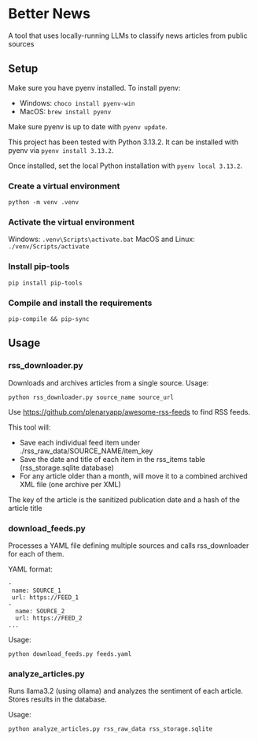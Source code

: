 # Better News
A tool that uses locally-running LLMs to classify news articles from public sources

## Setup

Make sure you have pyenv installed. To install pyenv:

- Windows: `choco install pyenv-win`
- MacOS: `brew install pyenv`

Make sure pyenv is up to date with `pyenv update`.

This project has been tested with Python 3.13.2.
It can be installed with pyenv via `pyenv install 3.13.2`.

Once installed, set the local Python installation with `pyenv local 3.13.2`.

### Create a virtual environment

```
python -m venv .venv
```

### Activate the virtual environment

Windows: `.venv\Scripts\activate.bat`
MacOS and Linux: `./venv/Scripts/activate`

### Install pip-tools

```
pip install pip-tools
```

### Compile and install the requirements

```
pip-compile && pip-sync
```

## Usage

### rss_downloader.py

Downloads and archives articles from a single source.
Usage:

```
python rss_downloader.py source_name source_url
```

Use https://github.com/plenaryapp/awesome-rss-feeds to find RSS feeds.

This tool will:

- Save each individual feed item under ./rss_raw_data/SOURCE_NAME/item_key
- Save the date and title of each item in the rss_items table (rss_storage.sqlite database)
- For any article older than a month, will move it to a combined archived XML file (one archive per XML)

The key of the article is the sanitized publication date and a hash of the article title

### download_feeds.py

Processes a YAML file defining multiple sources and calls rss_downloader for each of them.

YAML format:

```
- 
 name: SOURCE_1
 url: https://FEED_1
-
  name: SOURCE_2
  url: https://FEED_2
...
```

Usage:

```
python download_feeds.py feeds.yaml
```

### analyze_articles.py

Runs llama3.2 (using ollama) and analyzes the sentiment of each article.
Stores results in the database.

Usage:

```
python analyze_articles.py rss_raw_data rss_storage.sqlite
```
